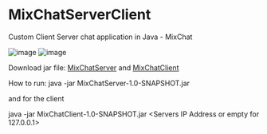 # MixChatServerClient
Custom Client Server chat application in Java - MixChat 

![image](https://user-images.githubusercontent.com/12392300/228965988-3cc00683-c6a0-4f85-8fc6-217f90cae41d.png)
![image](https://user-images.githubusercontent.com/12392300/228966244-d9fd3408-7ef2-44ba-b8dc-673facb41a84.png)

Download jar file: 
<a href="https://drive.google.com/file/d/1sKk8xJqOCcSxzm5v7hdFvjEr3Uoje4W3/view?usp=share_link">MixChatServer</a> and
<a href="https://drive.google.com/file/d/1Rn52-FghMi2SRA1f9hNqbILDhERCaibJ/view?usp=sharing">MixChatClient</a> 

How to run: 
java -jar MixChatServer-1.0-SNAPSHOT.jar 

and for the client

java -jar MixChatClient-1.0-SNAPSHOT.jar <Servers IP Address or empty for 127.0.0.1>
